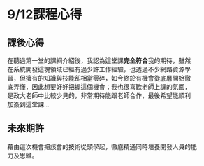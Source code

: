 # 9/12課程心得

## 課後心得         

在聽過第一堂的課綱介紹後，我認為這堂課**完全符合**我的期待，雖然            
在系統開發這塊領域已經有過少許工作經驗，也透過不少網路資源學            
習，但擁有的知識與技能卻相當零碎，如今終於有機會從底層開始徹            
底弄懂，因此想要好好把握這個機會；我也很喜歡老師上課的氛圍，         
是政大老師中比較少見的，非常期待能跟老師合作，最後希望能順利        
加簽到這堂課...          



## 未來期許
藉由這次機會把該會的技術從頭學起，徹底精通同時培養開發人員的能         
力及思維。   